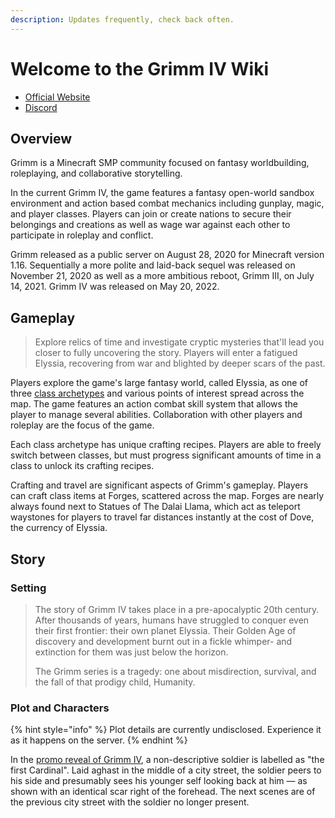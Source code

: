 ```yaml
---
description: Updates frequently, check back often.
---
```


# Welcome to the Grimm IV Wiki

* [Official Website](http://grimm.lol/)
* [Discord](https://discord.com/invite/celestesgrimm)

## Overview

Grimm is a Minecraft SMP community focused on fantasy worldbuilding, roleplaying, and collaborative storytelling.&#x20;

In the current Grimm IV, the game features a fantasy open-world sandbox environment and action based combat mechanics including gunplay, magic, and player classes. Players can join or create nations to secure their belongings and creations as well as wage war against each other to participate in roleplay and conflict.

Grimm released as a public server on August 28, 2020 for Minecraft version 1.16. Sequentially a more polite and laid-back sequel was released on November 21, 2020 as well as a more ambitious reboot, Grimm III, on July 14, 2021. Grimm IV was released on May 20, 2022.

## Gameplay

> Explore relics of time and investigate cryptic mysteries that'll lead you closer to fully uncovering the story. Players will enter a fatigued Elyssia, recovering from war and blighted by deeper scars of the past.

Players explore the game's large fantasy world, called Elyssia, as one of three [class archetypes](getting-started/choosing-your-class..md) and various points of interest spread across the map. The game features an action combat skill system that allows the player to manage several abilities. Collaboration with other players and roleplay are the focus of the game.

Each class archetype has unique crafting recipes. Players are able to freely switch between classes, but must progress significant amounts of time in a class to unlock its crafting recipes.&#x20;

Crafting and travel are significant aspects of Grimm's gameplay. Players can craft class items at Forges, scattered across the map. Forges are nearly always found next to Statues of The Dalai Llama, which act as teleport waystones for players to travel far distances instantly at the cost of Dove, the currency of Elyssia.



## Story

### Setting

> The story of Grimm IV takes place in a pre-apocalyptic 20th century. After thousands of years, humans have struggled to conquer even their first frontier: their own planet Elyssia. Their Golden Age of discovery and development burnt out in a fickle whimper- and extinction for them was just below the horizon.
>
> The Grimm series is a tragedy: one about misdirection, survival, and the fall of that prodigy child, Humanity.

### Plot and Characters

{% hint style="info" %}
Plot details are currently undisclosed. Experience it as it happens on the server.
{% endhint %}

In the [promo reveal of Grimm IV](https://www.youtube.com/watch?v=fUyr7EzW91w), a non-descriptive soldier is labelled as "the first Cardinal". Laid aghast in the middle of a city street, the soldier peers to his side and presumably sees his younger self looking back at him — as shown with an identical scar right of the forehead. The next scenes are of the previous city street with the soldier no longer present.
